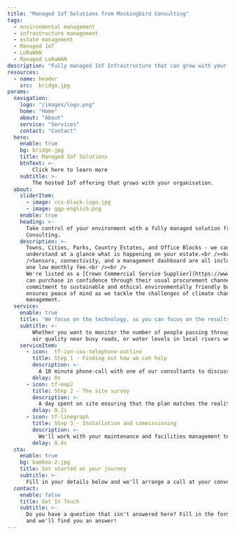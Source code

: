```yaml
---
title: "Managed IoT Solutions from Mockingbird Consulting"
tags:
  - environmental management
  - infrastructure management
  - estate management
  - Managed IoT
  - LoRaWAN
  - Managed LoRaWAN
description: "Fully managed IoT Infrastructure that can grow with your organisation"
resources:
  - name: header
    src:  bridge.jpg
params:
  navigation:
    logo: "/images/logo.png"
    home: "Home"
    about: "About"
    service: "Services"
    contact: "Contact"
  hero:
    enable: true
    bg: bridge.jpg
    title: Managed IoT Solutions
    btnText: >-
        Click here to learn more
    subtitle: >-
        The hosted IoT offering that grows with your organisation.
  about:
    sliderItem: 
      - image: ccs-black-logo.jpg
      - image: ggp-english.png
    enable: true
    heading: >-
      Take control of your environment with a fully managed solution from Mockingbird
      Consulting.
    description: >-
      Towns, Cities, Parks, Country Estates, and Office Blocks - we can help you  
      understand at a glance what is happening on your estate.<br /><br
      />Sensors, connectivity, and a management dashboard are all included for
      one low monthly fee.<br /><br />
      We're listed as a [Crown Commercial Service Supplier](https://www.digitalmarketplace.service.gov.uk/g-cloud/services/757364942168265) so public sector organisations
      can purchase in confidence through their usual procurement channels, and our
      commitment to sustainable and ethical environmentally friendly business practices
      ensures peace of mind as we tackle the challenges of climate change and environmental
      management.
  service:
    enable: true
    title: 'We focus on the technology, so you can focus on the results'
    subtitle: >-
        Whether you want to monitor the number of people passing through a particular area,
        air quality near busy roads, or water levels in local rivers we've got a solution and we can help you in three easy steps.
    serviceItem:
      - icon:  tf-ion-ios-telephone-outline
        title: Step 1 - Finding out how we can help
        description: >-
          A 10 minute phone-call with one of our consultants to discuss the areas you want to know more about and how we can help you, followed by a 30 minute follow up to let you know our proposal
        delay: 0s
      - icon: tf-map2
        title: Step 2 - The site survey
        description: >-
          A day spent on site ensuring that the plan matches the reality, including a meeting at the end of the day to let you know what we've found and what the next steps will be.
        delay: 0.2s
      - icon: tf-linegraph
        title: Step 3 - Installation and commissioning
        description: >-
          We'll work with your maintenance and facilities management teams to install and configure the sensors, gateways, and connectivity required for the project, and run a series of workshops for your staff on accessing and analysing the data they are now able to see. We'll also provide you with all the information you need to get support if you require it, and we'll atrrange for a series of follow-up calls and meetings to ensure you're getting value from the platform.
        delay: 0.4s
  cta:
    enable: true
    bg: bamboo-2.jpg
    title: Get started on your journey
    subtitle: >-
      Fill in your details below and we'll arrange a call at your convenience to get you started.
  contact:
    enable: false
    title: Get In Touch
    subtitle: >-
      Do you have a question that isn't answered here? Fill in the form below
      and we'll find you an answer!
---
```

